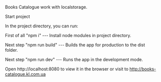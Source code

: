 Books Catalogue work with localstorage.

Start project

In the project directory, you can run:

First of all "npm i" --- Install node modules in project directory.

Next step "npm run build" --- Builds the app for production to the dist folder.

Next step "npm run dev" --- Runs the app in the development mode.

Open http://localhost:8080 to view it in the browser or visit to http://books-catalogue.kl.com.ua



